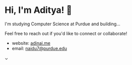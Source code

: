 # Hi, I'm Aditya! 👋

I'm studying Computer Science at Purdue and building...

Feel free to reach out if you'd like to connect or collaborate!

* website: [adinai.me](https://adinai.me)
* email: naidu7@purdue.edu

⌄

